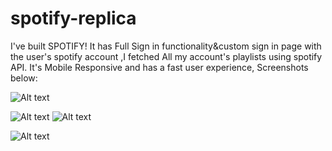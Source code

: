 # spotify-replica
I've built SPOTIFY! It has Full Sign in functionality&custom sign in page with the user's spotify account ,I fetched All my account's playlists using spotify API. It's Mobile Responsive and has a fast user experience, Screenshots below:

![Alt text](https://user-images.githubusercontent.com/93687653/145636638-ff8bbe30-427e-4032-ba6d-4d0acfbb0a6c.png?raw=true "Screenshot")

![Alt text](https://user-images.githubusercontent.com/93687653/145636669-ce32d948-1ef8-4066-8924-31d9c6f556cc.png?raw=true "Screenshot")
![Alt text](https://user-images.githubusercontent.com/93687653/145636723-ed0e7197-f78d-4841-8260-603e08c515b9.png?raw=true "Screenshot")

![Alt text](https://user-images.githubusercontent.com/93687653/145638161-09b7aef1-85ca-4697-9428-e3e31ac96d06.png?raw=true "Screenshot")
